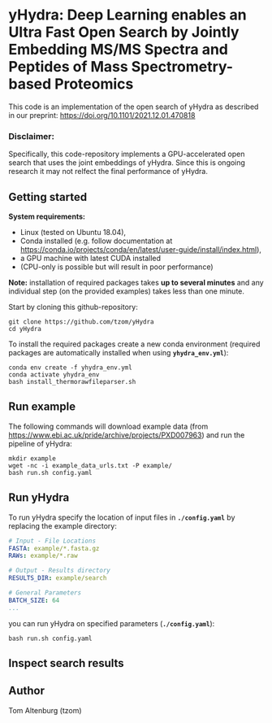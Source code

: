 # yHydra: Deep Learning enables an Ultra Fast Open Search by Jointly Embedding MS/MS Spectra and Peptides of Mass Spectrometry-based Proteomics

This code is an implementation of the open search of yHydra as described in our preprint: https://doi.org/10.1101/2021.12.01.470818  

### Disclaimer:

Specifically, this code-repository implements a GPU-accelerated open search that uses the joint embeddings of yHydra.
Since this is ongoing research it may not relfect the final performance of yHydra.

## Getting started

**System requirements:** 
- Linux (tested on Ubuntu 18.04),
- Conda installed (e.g. follow documentation at https://conda.io/projects/conda/en/latest/user-guide/install/index.html),
- a GPU machine with latest CUDA installed
- (CPU-only is possible but will result in poor performance)

**Note:** installation of required packages takes **up to several minutes** and any individual step (on the provided examples) takes less than one minute.

Start by cloning this github-repository:

```
git clone https://github.com/tzom/yHydra
cd yHydra
```

To install the required packages create a new conda environment (required packages are automatically installed when using **`yhydra_env.yml`**):

```
conda env create -f yhydra_env.yml
conda activate yhydra_env
bash install_thermorawfileparser.sh
```

## Run example

The following commands will download example data (from https://www.ebi.ac.uk/pride/archive/projects/PXD007963) and run the pipeline of yHydra: 

```
mkdir example
wget -nc -i example_data_urls.txt -P example/
bash run.sh config.yaml
```

## Run yHydra

To run yHydra specify the location of input files in **`./config.yaml`** by replacing the example directory:

``` YAML
# Input - File Locations
FASTA: example/*.fasta.gz
RAWs: example/*.raw

# Output - Results directory
RESULTS_DIR: example/search

# General Parameters
BATCH_SIZE: 64
...
```

you can run yHydra on specified parameters (**`./config.yaml`**):

```
bash run.sh config.yaml
```

## Inspect search results



## Author

Tom Altenburg (tzom)
